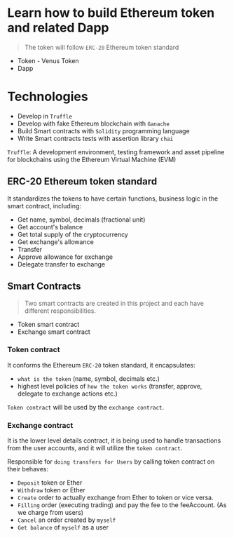 # Learn how to build Ethereum token and related Dapp

> The token will follow `ERC-20` Ethereum token standard

- Token - Venus Token
- Dapp

# Technologies

- Develop in `Truffle`
- Develop with fake Ethereum blockchain with `Ganache`
- Build Smart contracts with `Solidity` programming language
- Write Smart contracts tests with assertion library `chai`

`Truffle`: A development environment, testing framework and asset pipeline for blockchains using the Ethereum Virtual Machine (EVM)

## ERC-20 Ethereum token standard

It standardizes the tokens to have certain functions, business logic in the smart contract, including:

- Get name, symbol, decimals (fractional unit)
- Get account's balance
- Get total supply of the cryptocurrency
- Get exchange's allowance
- Transfer
- Approve allowance for exchange
- Delegate transfer to exchange

## Smart Contracts

> Two smart contracts are created in this project and each have different responsibilities.

- Token smart contract
- Exchange smart contract

### Token contract

It conforms the Ethereum `ERC-20` token standard, it encapsulates:

- `what is the token` (name, symbol, decimals etc.)
- highest level policies of `how the token works` (transfer, approve, delegate to exchange actions etc.)

`Token contract` will be used by the `exchange contract`.

### Exchange contract

It is the lower level details contract, it is being used to handle transactions from the user accounts, and it will utilize the `token contract`.

Responsible for `doing transfers for Users` by calling token contract on their behaves:

- `Deposit` token or Ether
- `Withdraw` token or Ether
- `Create` order to actually exchange from Ether to token or vice versa.
- `Filling` order (executing trading) and pay the fee to the feeAccount. (As we charge from users)
- `Cancel` an order created by `myself`
- `Get balance` of `myself` as a user
